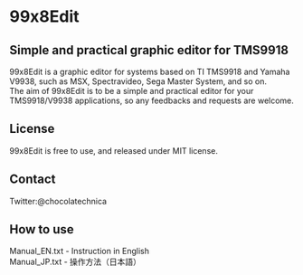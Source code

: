 # 99x8Edit
## Simple and practical graphic editor for TMS9918
99x8Edit is a graphic editor for systems based on TI TMS9918 and Yamaha V9938,
such as MSX, Spectravideo, Sega Master System, and so on.  
The aim of 99x8Edit is to be a simple and practical editor for your
TMS9918/V9938 applications, so any feedbacks and requests are welcome.

## License
99x8Edit is free to use, and released under MIT license.

## Contact

Twitter:@chocolatechnica

## How to use

Manual_EN.txt - Instruction in English  
Manual_JP.txt - 操作方法（日本語）  
